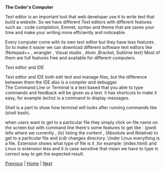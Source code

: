  **The Coder's Computer**

Text editor is an important tool that web developer use it to write text that build a website. So we have different Text editors with different features such as : code completion, Emmet, syntax and theme that are saves your time and make your writing more efficiently and noticeable . 

Every computer come with its own text editor but they have less features .
So to make it easier we can download different software text editors like (Notepad++ , wrangler , Visual studio , Atom ,Bracket, Sublime text) Most of them are full features free and available for different computers.   

Text editor and IDE

Text editor and IDE both edit text and manage files, but the difference between them the IDE also is a compiler and debugger.             
The Command Line or Terminal is a text based that you able to type commands and feedback will be given as a text. it has shortcuts to make it easy, for example (echo) is a command to display messages.

Shell is a part to show how terminal will looks after running commands like (shell bash). 

when users want to get to a particular file they simply click on file name on the screen but with command line there's some features to get like : (pwd) tells where we currently , (ls) listing the content , (Absolute and Relative) to get to a particular file and (cd) changes directory.
Under Linux everything is a file. Extension shows what type of file is it ,for example: (index.html) and  Linux is extension less and it is case sensitive that mean we have to type in correct way to get the expected result.

[Previous](Read01.md)  | [Home](README.md) | [Next](Read03.md)
